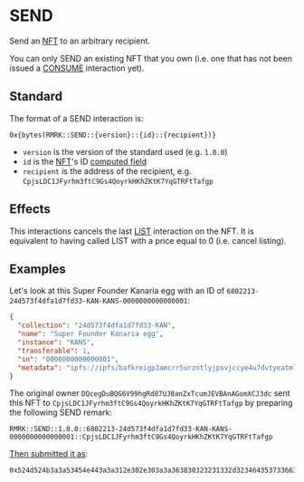 # SEND

Send an [NFT](../entities/nft.md) to an arbitrary recipient.

You can only SEND an existing NFT that you own (i.e. one that has not been issued a [CONSUME](consume.md) interaction yet).

## Standard

The format of a SEND interaction is:

`0x{bytes(RMRK::SEND::{version}::{id}::{recipient})}`

- `version` is the version of the standard used (e.g. `1.0.0`)
- `id` is the [NFT](../entity/nft.md)'s ID [computed field](../entities/nft.md#computed-fields)
- `recipient` is the address of the recipient, e.g.
`CpjsLDC1JFyrhm3ftC9Gs4QoyrkHKhZKtK7YqGTRFtTafgp`

## Effects

This interactions cancels the last [LIST](list.md) interaction on the NFT. It is equivalent to
having called LIST with a price equal to 0 (i.e. cancel listing).

## Examples

Let's look at this Super Founder Kanaria egg with an ID of `6802213-24d573f4dfa1d7fd33-KAN-KANS-0000000000000001`:

```json
{
  "collection": "24d573f4dfa1d7fd33-KAN",
  "name": "Super Founder Kanaria egg",
  "instance": "KANS",
  "transferable": 1,
  "sn": "0000000000000001",
  "metadata": "ipfs://ipfs/bafkreigp3amcrr5urzntlyjpsvjccye4u7dvtyeatmlgzgecpy2kaczhka"
}
```

The original owner `DQcegDuBQG6V99hgRd87UJ8anZxTcumJEVBAnAGomXCJ3dc` sent this NFT to `CpjsLDC1JFyrhm3ftC9Gs4QoyrkHKhZKtK7YqGTRFtTafgp` by preparing the following SEND remark:

```
RMRK::SEND::1.0.0::6802213-24d573f4dfa1d7fd33-KAN-KANS-0000000000000001::CpjsLDC1JFyrhm3ftC9Gs4QoyrkHKhZKtK7YqGTRFtTafgp
```

[Then submitted it as](https://kusama.subscan.io/extrinsic/0xa71729fcc1c63890294aca99488ec34a2b2ff10b59cd30f8bb565a89d1b47189):

```
0x524d524b3a3a53454e443a3a312e302e303a3a363830323231332d3234643537336634646661316437666433332d4b414e2d4b414e532d303030303030303030303030303030313a3a43706a734c4443314a467972686d3366744339477334516f79726b484b685a4b744b37597147545246745461666770
```
